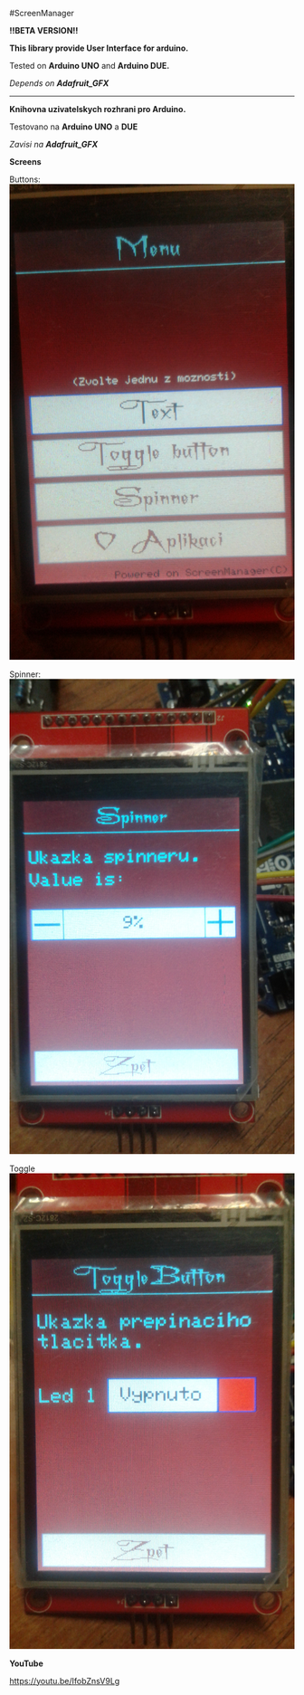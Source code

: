 #ScreenManager

**!!BETA VERSION!!**

**This library provide User Interface for arduino.**

Tested on **Arduino UNO** and **Arduino DUE.**

_Depends on **Adafruit_GFX**_

***

**Knihovna uzivatelskych rozhrani pro Arduino.**

Testovano na **Arduino UNO** a **DUE**

_Zavisi na **Adafruit_GFX**_


**Screens**

Buttons:
![Buttons](img/buttons.jpg)

Spinner:
![Spinner](img/spinner.jpg)

Toggle
![ToggleButton](img/toggle.jpg)

**YouTube**

https://youtu.be/IfobZnsV9Lg